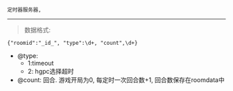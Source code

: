	定时器服务器,
-------------------
> 数据格式:
```
{"roomid":"_id_", "type":\d+, "count",\d+}
```
* @type:
	* 1:timeout
	* 2: hgpc选择超时
* @count: 回合. 游戏开局为0, 每定时一次回合数+1, 回合数保存在roomdata中

